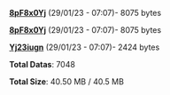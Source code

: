 [**8pF8x0Yj**](/data/8pF8x0Yj.txt) (29/01/23 - 07:07)- 8075 bytes

[**8pF8x0Yj**](/data/8pF8x0Yj.txt) (29/01/23 - 07:07)- 8075 bytes

[**Yj23iugn**](/data/Yj23iugn.txt) (29/01/23 - 07:07)- 2424 bytes

**Total Datas**: 7048

**Total Size**: 40.50 MB / 40.5 MB